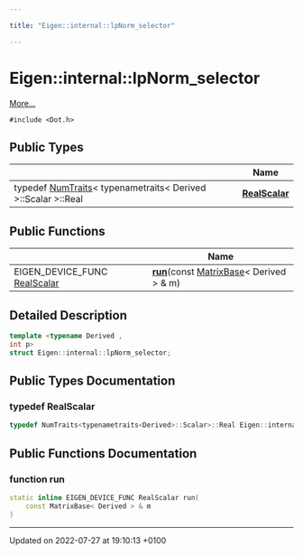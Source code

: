 ```yaml
---

title: "Eigen::internal::lpNorm_selector"

---
```


# Eigen::internal::lpNorm_selector



 [More...](#detailed-description)


`#include <Dot.h>`

## Public Types

|                | Name           |
| -------------- | -------------- |
| typedef <a href="http://example.org/classes/structeigen_1_1numtraits/">NumTraits</a>< typenametraits< Derived >::Scalar >::Real | **[RealScalar](http://example.org/classes/structeigen_1_1internal_1_1lpnorm__selector/#typedef-realscalar)**  |

## Public Functions

|                | Name           |
| -------------- | -------------- |
| EIGEN_DEVICE_FUNC <a href="http://example.org/classes/structeigen_1_1internal_1_1lpnorm__selector/#typedef-realscalar">RealScalar</a> | **[run](http://example.org/classes/structeigen_1_1internal_1_1lpnorm__selector/#function-run)**(const <a href="http://example.org/classes/classeigen_1_1matrixbase/">MatrixBase</a>< Derived > & m) |

## Detailed Description

```cpp
template <typename Derived ,
int p>
struct Eigen::internal::lpNorm_selector;
```

## Public Types Documentation

### typedef RealScalar

```cpp
typedef NumTraits<typenametraits<Derived>::Scalar>::Real Eigen::internal::lpNorm_selector< Derived, p >::RealScalar;
```


## Public Functions Documentation

### function run

```cpp
static inline EIGEN_DEVICE_FUNC RealScalar run(
    const MatrixBase< Derived > & m
)
```


-------------------------------

Updated on 2022-07-27 at 19:10:13 +0100